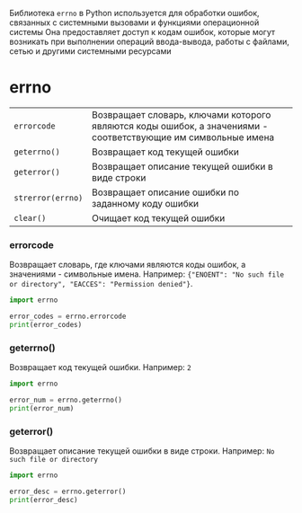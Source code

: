 Библиотека `errno` в Python используется для обработки ошибок, связанных с системными вызовами и функциями операционной системы
Она предоставляет доступ к кодам ошибок, которые могут возникать
при выполнении операций ввода-вывода, работы с файлами, сетью и другими системными ресурсами

# errno

|                   |                                                                                                               |
|-------------------|---------------------------------------------------------------------------------------------------------------|
| `errorcode`       | Возвращает словарь, ключами которого являются коды ошибок, а значениями - соответствующие им символьные имена |
| `geterrno()`      | Возвращает код текущей ошибки                                                                                 |
| `geterror()`      | Возвращает описание текущей ошибки в виде строки                                                              |
| `strerror(errno)` | Возвращает описание ошибки по заданному коду ошибки                                                           |
| `clear()`         | Очищает код текущей ошибки                                                                                    |

### errorcode
Возвращает словарь, где ключами являются коды ошибок, а значениями - символьные имена.
Например: `{"ENOENT": "No such file or directory", "EACCES": "Permission denied"}`.

```python
import errno

error_codes = errno.errorcode
print(error_codes)
```

### geterrno()
Возвращает код текущей ошибки.
Например: `2`

```python
import errno

error_num = errno.geterrno()
print(error_num)
```

### geterror()
Возвращает описание текущей ошибки в виде строки.
Например: `No such file or directory`

```python
import errno

error_desc = errno.geterror()
print(error_desc)
```
